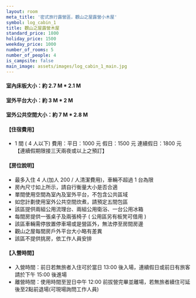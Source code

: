 ```yaml
---
layout: room
meta_title: '密式旅行露營區，觀山之屋露營小木屋'
symbol: log_cabin_1
title: 觀山之屋露營木屋
standard_price: 1800
holiday_price: 1500
weekday_price: 1000
number_of_rooms: 5
number_of_people: 4
is_campsite: false
main_image: assets/images/log_cabin_1_main.jpg
---
```


#### 室內床板大小：約 2.7 M * 2.1 M
#### 室外平台大小：約 3 M * 2 M
#### 室外公共空間大小：約 7 M * 2.8 M

<h4 class="yellow">【住宿費用】</h4>
<ul class="yellow">
  <li>1 間 ( 4 人以下) 費用：平日：1000 元  假日：1500 元  連續假日：1800 元【連續假期限接三天兩夜或以上之預訂】</li>
</ul>

#### 【房位說明】
- 最多入住 4 人(加人 200 / 人清潔費用)，車輛不超過 1 台為限
- 房內尺寸如上所示，請自行衡量大小是否合適
- 單間使用空間為室內及室外平台，不包含公共區域 
- 如您計劃使用室外公共空間炊煮，請預定五間包區
- 該區提供兩組公用流理台、兩組公用衛浴、一台公用冰箱
- 每間房提供一張桌子及兩張椅子 ( 公用區另有板凳可借用 )
- 該區車輛需停放置停車場或是營區外，無法停至房間房邊
- 觀山之屋每間房戶外平台大小略有差異
- 該區不提供挑房，依工作人員安排

<h4 class="yellow">【入營時間】</h4>
<ul class="yellow">
  <li>入營時間：前日若無旅者入住可於當日 13:00 後入場，連續假日或前日有旅客請於下午 15:00 後進場</li>
  <li>離營時間：使用時間至翌日中午 12:00 前拔營完畢並離場，若無旅者續住可延後至2點前退場(可現場詢問工作人員)</li>
</ul>
